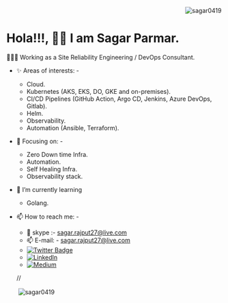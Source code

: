 <p align="right"> <img src="https://komarev.com/ghpvc/?username=sagar0419&label=Profile%20views&color=0e75b6&style=flat" alt="sagar0419" /> </p>

# Hola!!!, 👋🏻 I am Sagar Parmar.
👨🏻‍💼 Working as a Site Reliability Engineering / DevOps Consultant. 

- ✨ Areas of interests: -
  - Cloud.
  - Kubernetes (AKS, EKS, DO, GKE and on-premises).
  - CI/CD Pipelines (GitHub Action, Argo CD, Jenkins, Azure DevOps, Gitlab).
  - Helm.
  - Observability.
  - Automation (Ansible, Terraform).
  
- 👀 Focusing on: -
  - Zero Down time Infra.
  - Automation.
  - Self Healing Infra.
  - Observability stack.

- 🌱 I’m currently learning
  - Golang.
  
- 📫 How to reach me: -
  - 📧 skype :- sagar.rajput27@live.com
  - 📫 E-mail: - sagar.rajput27@live.com 
  - [![Twitter Badge](https://img.shields.io/badge/-@sagarrajput27-1ca0f1?style=flat-square&labelColor=1ca0f1&logo=twitter&logoColor=white&link=https://twitter.com/sagarrajput27)](https://twitter.com/sagarrajput27) 
  - [![LinkedIn](https://img.shields.io/badge/-Sagar%20Parmar-blue?style=flat-square&logo=Linkedin&logoColor=white&link=https://www.linkedin.com/in/sagar-parmar-834403a6/)](https://www.linkedin.com/in/sagar-parmar-834403a6/)
  - [![Medium](https://img.shields.io/badge/Sagar%20Parmar-03a57a?style=flat-square&labelColor=000000&logo=Medium&logoColor=white&link=https://medium.com/@sagar.rajput27_29601/)](https://sagar-parmar.medium.com/)

  //<p>&nbsp;<img align="center" src="https://github-readme-stats.vercel.app/api?username=sagar0419&show_icons=true&locale=en" alt="sagar0419" /></p>
